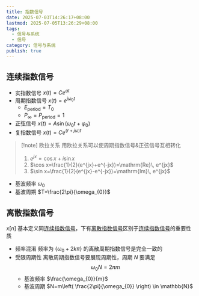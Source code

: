 ```yaml
---
title: 指数信号
date: 2025-07-03T14:26:17+08:00
lastmod: 2025-07-05T13:26:29+08:00
tags:
  - 信号与系统
  - 信号
category: 信号与系统
publish: true
---
```


## 连续指数信号

- 实指数信号 $x(t)=Ce^{at}$
- 周期指数信号 $x(t)=e^{j\omega_{0} t}$
	- $E_{\mathrm{period}}=T_{0}$
	- $P_{\infty}=P_{\mathrm{period}}=1$
- 正弦信号 $x(t)=A\sin(\omega_{0}t+\varphi_{0})$
- 复指数信号 $x(t)=Ce^{(r+j\omega)t}$

>[!note] 欧拉关系
>用欧拉关系可以使周期指数信号&正弦信号互相转化
>
>1. $e^{jx}=\cos x+i\sin x$
>2. $\cos x=\frac{1}{2}(e^{jx}+e^{-jx})=\mathrm{Re}\, e^{jx}$
>3. $\sin x=\frac{1}{2}(e^{jx}-e^{-jx})=\mathrm{Im}\, e^{jx}$

- 基波频率 $\omega_{0}$
- 基波周期 $T=\frac{2\pi}{\omega_{0}}$

## 离散指数信号

$x[n]$ 基本定义同[连续指数信号](%E6%8C%87%E6%95%B0%E4%BF%A1%E5%8F%B7.md#)，下有[离散指数信号](%E6%8C%87%E6%95%B0%E4%BF%A1%E5%8F%B7.md#)区别于[连续指数信号](%E6%8C%87%E6%95%B0%E4%BF%A1%E5%8F%B7.md#)的重要性质

- 频率混淆
	频率为 $\left\{ \omega_{0}+2k\pi \right\}$ 的离散周期指数信号是完全一致的
- 受限周期性
	离散周期指数信号要展现周期性，周期 $N$ 要满足 $$\omega_{0} N=2\pi m$$
	- 基波频率 $\frac{\omega_{0}}{m}$
	- 基波周期 $N=m\left( \frac{2\pi}{\omega_{0}} \right) \in \mathbb{N}$


